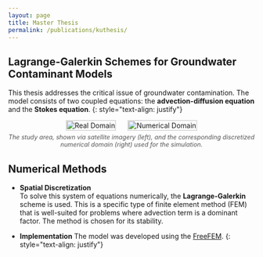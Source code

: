 ```yaml
---
layout: page
title: Master Thesis
permalink: /publications/kuthesis/
---
```

## Lagrange-Galerkin Schemes for Groundwater Contaminant Models

This thesis addresses the critical issue of groundwater contamination. The model consists of two coupled equations: the **advection-diffusion equation** and the **Stokes equation**.
{: style="text-align: justify"}

<div style="display: flex; justify-content: center; gap: 24px; flex-wrap: wrap;">
  <div style="text-align: center;">
    <img src="../../assets/lg-real.png" alt="Real Domain" style="max-width: 300px; width: 100%;">
  </div>
  <div style="text-align: center;">
    <img src="../../assets/lg-mesh.png" alt="Numerical Domain" style="max-width: 300px; width: 100%;">
  </div>
</div>
<div style="text-align: center; font-size: 0.9em; color: #555; margin-top: 0.5em;">
  <em>The study area, shown via satellite imagery (left), and the corresponding discretized numerical domain (right) used for the simulation.</em>
</div>

## Numerical Methods
- **Spatial Discretization**  
To solve this system of equations numerically, the **Lagrange-Galerkin** scheme is used. This is a specific type of finite element method (FEM) that is well-suited for problems where advection term is a dominant factor. The method is chosen for its stability.

- **Implementation**
The model was developed using the [FreeFEM](https://freefem.org/).
{: style="text-align: justify"}

